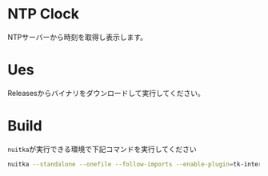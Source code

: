 # NTP Clock

NTPサーバーから時刻を取得し表示します。

# Ues

Releasesからバイナリをダウンロードして実行してください。

# Build

`nuitka`が実行できる環境で下記コマンドを実行してください

```bash
nuitka --standalone --onefile --follow-imports --enable-plugin=tk-inter --windows-disable-console src/main.py
```
